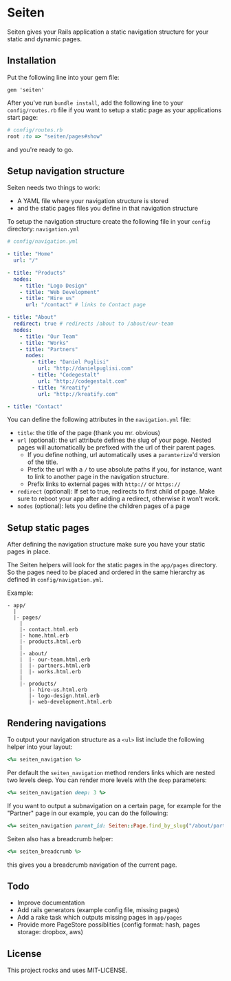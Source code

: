 # Seiten

Seiten gives your Rails application a static navigation structure for your static and dynamic pages.

## Installation

Put the following line into your gem file:

    gem 'seiten'

After you've run `bundle install`, add the following line to your `config/routes.rb` file if you want to setup a static page as your applications start page:

```ruby
# config/routes.rb
root :to => "seiten/pages#show"
```

and you're ready to go.

## Setup navigation structure

Seiten needs two things to work:

* A YAML file where your navigation structure is stored
* and the static pages files you define in that navigation structure

To setup the navigation structure create the following file in your `config` directory: `navigation.yml`

```yml
# config/navigation.yml

- title: "Home"
  url: "/"

- title: "Products"
  nodes:
    - title: "Logo Design"
    - title: "Web Development"
    - title: "Hire us"
      url: "/contact" # links to Contact page

- title: "About"
  redirect: true # redirects /about to /about/our-team
  nodes:
    - title: "Our Team"
    - title: "Works"
    - title: "Partners"
      nodes:
        - title: "Daniel Puglisi"
          url: "http://danielpuglisi.com"
        - title: "Codegestalt"
          url: "http://codegestalt.com"
        - title: "Kreatify"
          url: "http://kreatify.com"

- title: "Contact"
```

You can define the following attributes in the `navigation.yml` file:

* `title`: the title of the page (thank you mr. obvious)
* `url` (optional): the url attribute defines the slug of your page.
Nested pages will automatically be prefixed with the url of their parent pages.  
  - If you define nothing, url automatically uses a `paramterize`'d version of the title.
  - Prefix the url with a `/` to use absolute paths if you, for instance, want to link to another page in the navigation structure.
  - Prefix links to external pages with `http://` or `https://`
* `redirect` (optional): If set to true, redirects to first child of page. Make sure to reboot your app after adding a redirect, otherwise it won't work.
* `nodes` (optional): lets you define the children pages of a page

## Setup static pages

After defining the navigation structure make sure you have your static pages in place.

The Seiten helpers will look for the static pages in the `app/pages` directory.
So the pages need to be placed and ordered in the same hierarchy as defined in `config/navigation.yml`.

Example:

```
- app/
  |
  |- pages/
    |
    |- contact.html.erb
    |- home.html.erb
    |- products.html.erb
    |
    |- about/
    |  |- our-team.html.erb
    |  |- partners.html.erb
    |  |- works.html.erb
    |
    |- products/
       |- hire-us.html.erb
       |- logo-design.html.erb
       |- web-development.html.erb
```

## Rendering navigations

To output your navigation structure as a `<ul>` list include the following helper into your layout:

```ruby
<%= seiten_navigation %>
```

Per default the `seiten_navigation` method renders links which are nested two levels deep.
You can render more levels with the `deep` parameters:

```ruby
<%= seiten_navigation deep: 3 %>
```

If you want to output a subnavigation on a certain page, for example for the "Partner" page in our example,
you can do the following:

```ruby
<%= seiten_navigation parent_id: Seiten::Page.find_by_slug("/about/partners") %>
```

Seiten also has a breadcrumb helper:

```ruby
<%= seiten_breadcrumb %>
```

this gives you a breadcrumb navigation of the current page.

## Todo

* Improve documentation
* Add rails generators (example config file, missing pages)
* Add a rake task which outputs missing pages in `app/pages`
* Provide more PageStore possiblities (config format: hash, pages storage: dropbox, aws)

## License

This project rocks and uses MIT-LICENSE.
